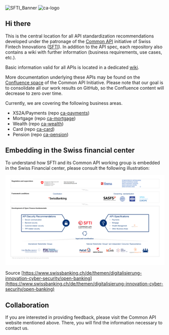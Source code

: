 ![SFTI_Banner](https://user-images.githubusercontent.com/116151702/232762217-ac254483-0d25-4234-857b-376ff8dbb1e7.png)
![ca-logo](https://user-images.githubusercontent.com/116151702/236237651-3d61630e-1b16-4deb-9e61-c0a95451c84e.png)
  
  
## Hi there

<!--

**Here are some ideas to get you started:**

🙋‍♀️ A short introduction - what is your organization all about?
🌈 Contribution guidelines - how can the community get involved?
👩‍💻 Useful resources - where can the community find your docs? Is there anything else the community should know?
🍿 Fun facts - what does your team eat for breakfast?
🧙 Remember, you can do mighty things with the power of [Markdown](https://docs.github.com/github/writing-on-github/getting-started-with-writing-and-formatting-on-github/basic-writing-and-formatting-syntax)
-->
<p>This is the central location for all API standardization recommendations developed under the patronage of the <a href="https://common-api.ch/index.php/en">Common API</a> initiative of Swiss Fintech Innovations (<a href="https://swissfintechinnovations.ch">SFTI</a>).
In addition to the API spec, each repository also contains a wiki with further information (business requirements, use cases, etc.).

<p>Basic information valid for all APIs is located in a dedicated <a href="https://github.com/swissfintechinnovations/.github/wiki">wiki</a>.

<p>More documentation underlying these APIs may be found on the <a href="https://c-a-p-s.atlassian.net/wiki/spaces/PUB/overview" target="_blank">Confluence space</a> of the Common API Initiative. Please note that our goal is to consolidate all our work results on GitHub, so the Confluence content will decrease to zero over time.

<p>Currently, we are covering the following business areas.
<ul>
  <li>XS2A/Payments (repo <a href="https://github.com/swissfintechinnovations/ca-payment">ca-payments</a>)</li>
  <li>Mortgage (repo <a href="https://github.com/swissfintechinnovations/ca-mortgage">ca-mortgage</a>)</li>
  <li>Wealth (repo <a href="https://github.com/swissfintechinnovations/ca-wealth">ca-wealth</a>)</li>
  <li>Card (repo <a href="https://github.com/swissfintechinnovations/ca-card">ca-card</a>)</li>
  <li>Pension (repo <a href="https://github.com/swissfintechinnovations/ca-pension">ca-pension</a>)</li>
</ul>
</p>

## Embedding in the Swiss financial center

To understand how SFTI and its Common API working group is embedded in the Swiss Financial center, please consult the following illustration:

![Big Picturn](https://github.com/swissfintechinnovations/.github/blob/main/BigPicture.4.OpenFinance_en_2023.09.13.png)

Source [https://www.swissbanking.ch/de/themen/digitalisierung-innovation-cyber-security/open-banking](https://www.swissbanking.ch/de/themen/digitalisierung-innovation-cyber-security/open-banking)

## Collaboration

If you are interested in providing feedback, please visit the Common API website mentioned above. There, you will find the information necessary to contact us.
